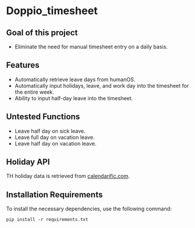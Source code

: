 # Doppio_timesheet
## Goal of this project
- Eliminate the need for manual timesheet entry on a daily basis.

## Features
- Automatically retrieve leave days from humanOS.
- Automatically input holidays, leave, and work day into the timesheet for the entire week.
- Ability to input half-day leave into the timesheet.

## Untested Functions
- Leave half day on sick leave.
- Leave full day on vacation leave.
- Leave half day on vacation leave.

## Holiday API
TH holiday data is retrieved from [calendarific.com](https://calendarific.com).

## Installation Requirements
To install the necessary dependencies, use the following command:
```
pip install -r requirements.txt
```
